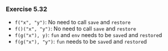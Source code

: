 ### Exercise 5.32

- `f("x", "y")`: No need to call `save` and `restore`
- `f()("x", "y")`: No need to call `save` and `restore`
- `f(g("x"), y)`: `fun` and `env` needs to be `save`d and `restore`d
- `f(g("x"), "y")`: `fun` needs to be `save`d and `restore`d
